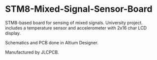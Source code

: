 # STM8-Mixed-Signal-Sensor-Board
STM8-based board for sensing of mixed signals. University project. includes a temperature sensor and accelerometer with 2x16 char LCD display.

Schematics and PCB done in Altium Designer.

Manufactured by JLCPCB.

